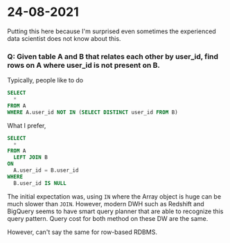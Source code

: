 # 24-08-2021

Putting this here because I'm surprised even sometimes the experienced data scientist does not know about this.

### Q: Given table A and B that relates each other by user_id, find rows on A where user_id is not present on B.

Typically, people like to do
```sql
SELECT 
  * 
FROM A 
WHERE A.user_id NOT IN (SELECT DISTINCT user_id FROM B)
```

What I prefer,
```sql
SELECT 
  * 
FROM A  
  LEFT JOIN B 
ON 
  A.user_id = B.user_id
WHERE 
  B.user_id IS NULL
```

The initial expectation was, using `IN` where the Array object is huge can be much slower than `JOIN`. However, modern DWH such as Redshift and BigQuery
seems to have smart query planner that are able to recognize this query pattern. Query cost for both method on these DW are the same.

However, can't say the same for row-based RDBMS.
